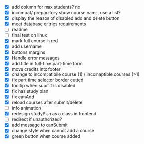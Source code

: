 - [x] add column for max students? no
- [x] incompat/ preparatory show course name, use a list?
- [x] display the reason of disabled add and delete button
- [x] meet database entries requirements
- [ ] readme
- [ ] final test on linux
- [x] mark full course in red
- [x] add username
- [x] buttons margins
- [x] Handle error messages
- [x] add title in full-time part-time form
- [x] move credits into footer
- [x] change to incompatibile course (1) / incomaptible courses (>1)
- [x] fix part time selector border cutted
- [x] tooltip when submit is disabled
- [x] fix has study plan
- [x] fix canAdd
- [x] reload courses after submit/delete
- [ ] info animation
- [x] redesign studyPlan as a class in frontend
- [ ] redirect if unauthorized?
- [x] add message to canSubmit
- [x] change style when cannot add a course
- [x] green button when course added
